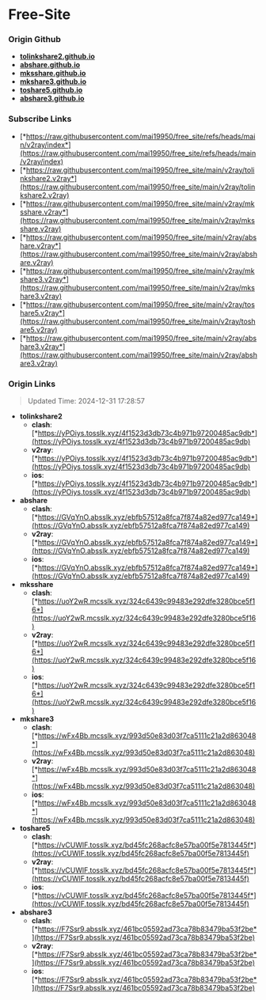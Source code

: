 # Free-Site

### Origin Github

- [**tolinkshare2.github.io**](https://github.com/tolinkshare2/tolinkshare2.github.io)
- [**abshare.github.io**](https://github.com/abshare/abshare.github.io)
- [**mksshare.github.io**](https://github.com/mksshare/mksshare.github.io)
- [**mkshare3.github.io**](https://github.com/mkshare3/mkshare3.github.io)
- [**toshare5.github.io**](https://github.com/toshare5/toshare5.github.io)
- [**abshare3.github.io**](https://github.com/abshare3/abshare3.github.io)

### Subscribe Links

- [*https://raw.githubusercontent.com/mai19950/free_site/refs/heads/main/v2ray/index*](https://raw.githubusercontent.com/mai19950/free_site/refs/heads/main/v2ray/index)
- [*https://raw.githubusercontent.com/mai19950/free_site/main/v2ray/tolinkshare2.v2ray*](https://raw.githubusercontent.com/mai19950/free_site/main/v2ray/tolinkshare2.v2ray)
- [*https://raw.githubusercontent.com/mai19950/free_site/main/v2ray/mksshare.v2ray*](https://raw.githubusercontent.com/mai19950/free_site/main/v2ray/mksshare.v2ray)
- [*https://raw.githubusercontent.com/mai19950/free_site/main/v2ray/abshare.v2ray*](https://raw.githubusercontent.com/mai19950/free_site/main/v2ray/abshare.v2ray)
- [*https://raw.githubusercontent.com/mai19950/free_site/main/v2ray/mkshare3.v2ray*](https://raw.githubusercontent.com/mai19950/free_site/main/v2ray/mkshare3.v2ray)
- [*https://raw.githubusercontent.com/mai19950/free_site/main/v2ray/toshare5.v2ray*](https://raw.githubusercontent.com/mai19950/free_site/main/v2ray/toshare5.v2ray)
- [*https://raw.githubusercontent.com/mai19950/free_site/main/v2ray/abshare3.v2ray*](https://raw.githubusercontent.com/mai19950/free_site/main/v2ray/abshare3.v2ray)

### Origin Links

> Updated Time: 2024-12-31 17:28:57

- **tolinkshare2**
  - **clash**: [*https://yPOiys.tosslk.xyz/4f1523d3db73c4b971b97200485ac9db*](https://yPOiys.tosslk.xyz/4f1523d3db73c4b971b97200485ac9db)
  - **v2ray**: [*https://yPOiys.tosslk.xyz/4f1523d3db73c4b971b97200485ac9db*](https://yPOiys.tosslk.xyz/4f1523d3db73c4b971b97200485ac9db)
  - **ios**: [*https://yPOiys.tosslk.xyz/4f1523d3db73c4b971b97200485ac9db*](https://yPOiys.tosslk.xyz/4f1523d3db73c4b971b97200485ac9db)
- **abshare**
  - **clash**: [*https://GVqYnO.absslk.xyz/ebfb57512a8fca7f874a82ed977ca149*](https://GVqYnO.absslk.xyz/ebfb57512a8fca7f874a82ed977ca149)
  - **v2ray**: [*https://GVqYnO.absslk.xyz/ebfb57512a8fca7f874a82ed977ca149*](https://GVqYnO.absslk.xyz/ebfb57512a8fca7f874a82ed977ca149)
  - **ios**: [*https://GVqYnO.absslk.xyz/ebfb57512a8fca7f874a82ed977ca149*](https://GVqYnO.absslk.xyz/ebfb57512a8fca7f874a82ed977ca149)
- **mksshare**
  - **clash**: [*https://uoY2wR.mcsslk.xyz/324c6439c99483e292dfe3280bce5f16*](https://uoY2wR.mcsslk.xyz/324c6439c99483e292dfe3280bce5f16)
  - **v2ray**: [*https://uoY2wR.mcsslk.xyz/324c6439c99483e292dfe3280bce5f16*](https://uoY2wR.mcsslk.xyz/324c6439c99483e292dfe3280bce5f16)
  - **ios**: [*https://uoY2wR.mcsslk.xyz/324c6439c99483e292dfe3280bce5f16*](https://uoY2wR.mcsslk.xyz/324c6439c99483e292dfe3280bce5f16)
- **mkshare3**
  - **clash**: [*https://wFx4Bb.mcsslk.xyz/993d50e83d03f7ca5111c21a2d863048*](https://wFx4Bb.mcsslk.xyz/993d50e83d03f7ca5111c21a2d863048)
  - **v2ray**: [*https://wFx4Bb.mcsslk.xyz/993d50e83d03f7ca5111c21a2d863048*](https://wFx4Bb.mcsslk.xyz/993d50e83d03f7ca5111c21a2d863048)
  - **ios**: [*https://wFx4Bb.mcsslk.xyz/993d50e83d03f7ca5111c21a2d863048*](https://wFx4Bb.mcsslk.xyz/993d50e83d03f7ca5111c21a2d863048)
- **toshare5**
  - **clash**: [*https://vCUWlF.tosslk.xyz/bd45fc268acfc8e57ba00f5e7813445f*](https://vCUWlF.tosslk.xyz/bd45fc268acfc8e57ba00f5e7813445f)
  - **v2ray**: [*https://vCUWlF.tosslk.xyz/bd45fc268acfc8e57ba00f5e7813445f*](https://vCUWlF.tosslk.xyz/bd45fc268acfc8e57ba00f5e7813445f)
  - **ios**: [*https://vCUWlF.tosslk.xyz/bd45fc268acfc8e57ba00f5e7813445f*](https://vCUWlF.tosslk.xyz/bd45fc268acfc8e57ba00f5e7813445f)
- **abshare3**
  - **clash**: [*https://F7Ssr9.absslk.xyz/461bc05592ad73ca78b83479ba53f2be*](https://F7Ssr9.absslk.xyz/461bc05592ad73ca78b83479ba53f2be)
  - **v2ray**: [*https://F7Ssr9.absslk.xyz/461bc05592ad73ca78b83479ba53f2be*](https://F7Ssr9.absslk.xyz/461bc05592ad73ca78b83479ba53f2be)
  - **ios**: [*https://F7Ssr9.absslk.xyz/461bc05592ad73ca78b83479ba53f2be*](https://F7Ssr9.absslk.xyz/461bc05592ad73ca78b83479ba53f2be)
